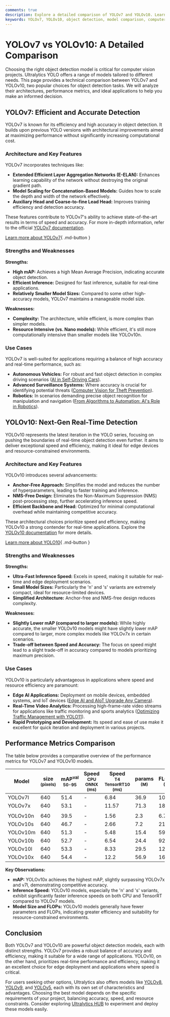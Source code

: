 ```yaml
---
comments: true
description: Explore a detailed comparison of YOLOv7 and YOLOv10. Learn about their architectures, performance, and use cases to choose the best model for your needs.
keywords: YOLOv7, YOLOv10, object detection, model comparison, computer vision, real-time AI, AI models, YOLO performance
---
```


# YOLOv7 vs YOLOv10: A Detailed Comparison

Choosing the right object detection model is critical for computer vision projects. Ultralytics YOLO offers a range of models tailored to different needs. This page provides a technical comparison between YOLOv7 and YOLOv10, two popular choices for object detection tasks. We will analyze their architectures, performance metrics, and ideal applications to help you make an informed decision.

<script async src="https://cdn.jsdelivr.net/npm/chart.js@3.9.1/dist/chart.min.js"></script>
<script defer src="../../javascript/benchmark.js"></script>

<canvas id="modelComparisonChart" width="1024" height="400" active-models='["YOLOv7", "YOLOv10"]'></canvas>

## YOLOv7: Efficient and Accurate Detection

YOLOv7 is known for its efficiency and high accuracy in object detection. It builds upon previous YOLO versions with architectural improvements aimed at maximizing performance without significantly increasing computational cost.

### Architecture and Key Features

YOLOv7 incorporates techniques like:

- **Extended Efficient Layer Aggregation Networks (E-ELAN):** Enhances learning capability of the network without destroying the original gradient path.
- **Model Scaling for Concatenation-Based Models:** Guides how to scale the depth and width of the network effectively.
- **Auxiliary Head and Coarse-to-fine Lead Head:** Improves training efficiency and detection accuracy.

These features contribute to YOLOv7's ability to achieve state-of-the-art results in terms of speed and accuracy. For more in-depth information, refer to the official [YOLOv7 documentation](https://docs.ultralytics.com/models/yolov7/).

[Learn more about YOLOv7](https://docs.ultralytics.com/models/yolov7/){ .md-button }

### Strengths and Weaknesses

**Strengths:**

- **High mAP:** Achieves a high Mean Average Precision, indicating accurate object detection.
- **Efficient Inference:** Designed for fast inference, suitable for real-time applications.
- **Relatively Smaller Model Sizes:** Compared to some other high-accuracy models, YOLOv7 maintains a manageable model size.

**Weaknesses:**

- **Complexity:** The architecture, while efficient, is more complex than simpler models.
- **Resource Intensive (vs. Nano models):** While efficient, it's still more computationally intensive than smaller models like YOLOv10n.

### Use Cases

YOLOv7 is well-suited for applications requiring a balance of high accuracy and real-time performance, such as:

- **Autonomous Vehicles:** For robust and fast object detection in complex driving scenarios ([AI in Self-Driving Cars](https://www.ultralytics.com/solutions/ai-in-self-driving)).
- **Advanced Surveillance Systems:** Where accuracy is crucial for identifying potential threats ([Computer Vision for Theft Prevention](https://www.ultralytics.com/blog/computer-vision-for-theft-prevention-enhancing-security)).
- **Robotics:** In scenarios demanding precise object recognition for manipulation and navigation ([From Algorithms to Automation: AI's Role in Robotics](https://www.ultralytics.com/blog/from-algorithms-to-automation-ais-role-in-robotics)).

## YOLOv10: Next-Gen Real-Time Detection

YOLOv10 represents the latest iteration in the YOLO series, focusing on pushing the boundaries of real-time object detection even further. It aims to deliver exceptional speed and efficiency, making it ideal for edge devices and resource-constrained environments.

### Architecture and Key Features

YOLOv10 introduces several advancements:

- **Anchor-Free Approach:** Simplifies the model and reduces the number of hyperparameters, leading to faster training and inference.
- **NMS-Free Design:** Eliminates the Non-Maximum Suppression (NMS) post-processing step, further accelerating inference speed.
- **Efficient Backbone and Head:** Optimized for minimal computational overhead while maintaining competitive accuracy.

These architectural choices prioritize speed and efficiency, making YOLOv10 a strong contender for real-time applications. Explore the [YOLOv10 documentation](https://docs.ultralytics.com/models/yolov10/) for more details.

[Learn more about YOLO10](https://docs.ultralytics.com/models/yolov10/){ .md-button }

### Strengths and Weaknesses

**Strengths:**

- **Ultra-Fast Inference Speed:** Excels in speed, making it suitable for real-time and edge deployment scenarios.
- **Small Model Sizes:** Particularly the 'n' and 's' variants are extremely compact, ideal for resource-limited devices.
- **Simplified Architecture:** Anchor-free and NMS-free design reduces complexity.

**Weaknesses:**

- **Slightly Lower mAP (compared to larger models):** While highly accurate, the smaller YOLOv10 models might have slightly lower mAP compared to larger, more complex models like YOLOv7x in certain scenarios.
- **Trade-off between Speed and Accuracy:** The focus on speed might lead to a slight trade-off in accuracy compared to models prioritizing maximum precision.

### Use Cases

YOLOv10 is particularly advantageous in applications where speed and resource efficiency are paramount:

- **Edge AI Applications:** Deployment on mobile devices, embedded systems, and IoT devices ([Edge AI and AIoT Upgrade Any Camera](https://www.ultralytics.com/blog/edge-ai-and-aiot-upgrade-any-camera-with-ultralytics-yolov8-in-a-no-code-way)).
- **Real-Time Video Analytics:** Processing high-frame-rate video streams for applications like traffic monitoring and sports analytics ([Optimizing Traffic Management with YOLO11](https://www.ultralytics.com/blog/optimizingtraffic-management-with-ultralytics-yolo11)).
- **Rapid Prototyping and Development:** Its speed and ease of use make it excellent for quick iteration and deployment in various projects.

## Performance Metrics Comparison

The table below provides a comparative overview of the performance metrics for YOLOv7 and YOLOv10 models.

| Model    | size<br><sup>(pixels) | mAP<sup>val<br>50-95 | Speed<br><sup>CPU ONNX<br>(ms) | Speed<br><sup>T4 TensorRT10<br>(ms) | params<br><sup>(M) | FLOPs<br><sup>(B) |
| -------- | --------------------- | -------------------- | ------------------------------ | ----------------------------------- | ------------------ | ----------------- |
| YOLOv7l  | 640                   | 51.4                 | -                              | 6.84                                | 36.9               | 104.7             |
| YOLOv7x  | 640                   | 53.1                 | -                              | 11.57                               | 71.3               | 189.9             |
|          |                       |                      |                                |                                     |                    |                   |
| YOLOv10n | 640                   | 39.5                 | -                              | 1.56                                | 2.3                | 6.7               |
| YOLOv10s | 640                   | 46.7                 | -                              | 2.66                                | 7.2                | 21.6              |
| YOLOv10m | 640                   | 51.3                 | -                              | 5.48                                | 15.4               | 59.1              |
| YOLOv10b | 640                   | 52.7                 | -                              | 6.54                                | 24.4               | 92.0              |
| YOLOv10l | 640                   | 53.3                 | -                              | 8.33                                | 29.5               | 120.3             |
| YOLOv10x | 640                   | 54.4                 | -                              | 12.2                                | 56.9               | 160.4             |

**Key Observations:**

- **mAP:** YOLOv10x achieves the highest mAP, slightly surpassing YOLOv7x and v7l, demonstrating competitive accuracy.
- **Inference Speed:** YOLOv10 models, especially the 'n' and 's' variants, exhibit significantly faster inference speeds on both CPU and TensorRT compared to YOLOv7 models.
- **Model Size and FLOPs:** YOLOv10 models generally have fewer parameters and FLOPs, indicating greater efficiency and suitability for resource-constrained environments.

## Conclusion

Both YOLOv7 and YOLOv10 are powerful object detection models, each with distinct strengths. YOLOv7 provides a robust balance of accuracy and efficiency, making it suitable for a wide range of applications. YOLOv10, on the other hand, prioritizes real-time performance and efficiency, making it an excellent choice for edge deployment and applications where speed is critical.

For users seeking other options, Ultralytics also offers models like [YOLOv8](https://docs.ultralytics.com/models/yolov8/), [YOLOv9](https://docs.ultralytics.com/models/yolov9/), and [YOLOv5](https://docs.ultralytics.com/models/yolov5/), each with its own set of characteristics and advantages. Choosing the best model depends on the specific requirements of your project, balancing accuracy, speed, and resource constraints. Consider exploring [Ultralytics HUB](https://www.ultralytics.com/hub) to experiment and deploy these models easily.